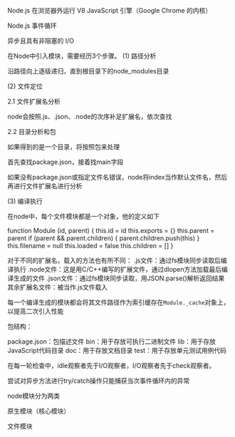 Node.js 在浏览器外运行 V8 JavaScript 引擎（Google Chrome 的内核）


 Node.js 事件循环

异步且具有非阻塞的 I/O


在Node中引入模块，需要经历3个步骤。
(1) 路径分析

沿路径向上逐级递归，直到根目录下的node_modules目录

(2) 文件定位

2.1 文件扩展名分析

node会按照.js、.json、.node的次序补足扩展名，依次查找

2.2 目录分析和包

如果得到的是一个目录，将按照包来处理

首先查找package.json，接着找main字段

如果没有package.json或指定文件名错误，node将index当作默认文件名，然后再进行文件扩展名进行分析

(3) 编译执行

在node中，每个文件模块都是一个对象，他的定义如下

function Module (id, parent) {
	this.id = id
	this.exports = {}
	this.parent = parent
	if (parent && parent.children) {
		parent.children.push(this)
	}
	this.filename = null
	this.loaded = false
	this.children = []
}

对于不同的扩展名，载入的方法也有所不同：
.js文件：通过fs模块同步读取后编译执行
.node文件：这是用C/C++编写的扩展文件，通过dlopen方法加载最后编译生成的文件
.json文件：通过fs模块同步读取，用JSON.parse()解析返回结果
其余扩展名文件：被当作.js文件载入

每一个编译生成的模块都会将其文件路径作为索引缓存在`Module._cache`对象上，以提高二次引入性能


包结构：

package.json：包描述文件
bin：用于存放可执行二进制文件
lib：用于存放JavaScript代码目录
doc：用于存放文档目录
test：用于存放单元测试用例代码


在每一轮检查中，idle观察者先于I/O观察者，I/O观察者先于check观察者。


尝试对异步方法进行try/catch操作只能捕获当次事件循环内的异常


node模块分为两类

原生模块（核心模块）

文件模块

